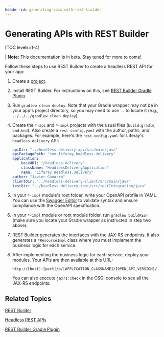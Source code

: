 ```yaml
---
header-id: generating-apis-with-rest-builder
---
```


# Generating APIs with REST Builder

[TOC levels=1-4]

| **Note:** This documentation is in beta. Stay tuned for more to come! 

Follow these steps to use REST Builder to create a headless REST API for your 
app: 

1.  Create a [project](/docs/7-2/reference/-/knowledge_base/r/creating-a-project). 

2.  Install REST Builder. For instructions on this, see 
    [REST Builder Gradle Plugin](/docs/7-2/reference/-/knowledge_base/r/rest-builder-gradle-plugin). 

3.  Run `gradlew clean deploy`. Note that your Gradle wrapper may not be in your 
    app's project directory, so you may need to use `..` to locate it (e.g., 
    `../../../gradlew clean deploy`). 

4.  Create the `*-api` and `*-impl` projects with the usual 
    files (`build.gradle`, `bnd.bnd`). Also create a `rest-config.yaml` with the 
    author, paths, and packages. For example, here's the `rest-config.yaml` for 
    Liferay's `headless-delivery` API: 

    ```yaml
    apiDir: "../headless-delivery-api/src/main/java"
    apiPackagePath: "com.liferay.headless.delivery"
    application:
        baseURI: "/headless-delivery"
        className: "HeadlessDeliveryApplication"
        name: "Liferay.Headless.Delivery"
    author: "Javier Gamarra"
    clientDir: "../headless-delivery-client/src/main/java"
    testDir: "../headless-delivery-test/src/testIntegration/java"
    ```

5.  In your `*-impl` module's root folder, write your OpenAPI profile in YAML. 
    You can use the 
    [Swagger Editor](https://editor.swagger.io/) 
    to validate syntax and ensure compliance with the OpenAPI specification. 

6.  In your `*-impl` module or root module folder, run `gradlew buildREST` (make 
    sure you locate your Gradle wrapper as instructed in step two above). 

7.  REST Builder generates the interfaces with the JAX-RS endpoints. It also 
    generates a `*ResourceImpl` class where you must implement the business 
    logic for each service. 

8.  After implementing the business logic for each service, deploy your modules. 
    Your APIs are then available at this URL: 

        http://[host]:[port]/o/[APPLICATION_CLASSNAME]/[OPEN_API_VERSION]/

    You can also execute `jaxrs:check` in the OSGi console to see all the JAX-RS 
    endpoints. 

## Related Topics

[REST Builder](/docs/7-2/appdev/-/knowledge_base/a/rest-builder)

[Headless REST APIs](/docs/7-2/frameworks/-/knowledge_base/f/headless-rest-apis)

[REST Builder Gradle Plugin](/docs/7-2/reference/-/knowledge_base/r/rest-builder-gradle-plugin)
